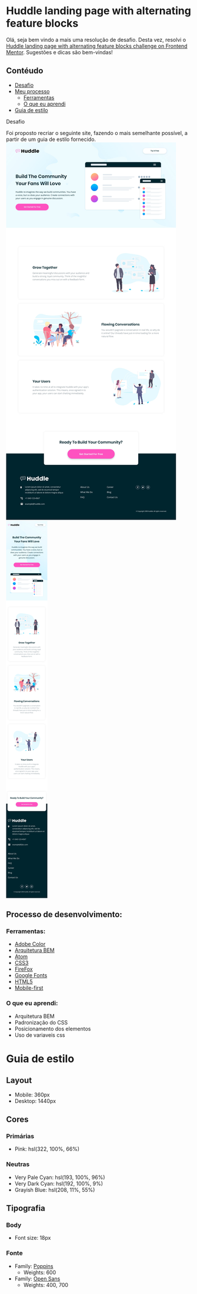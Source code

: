 <h1>Huddle landing page with alternating feature blocks</h1>

Olá, seja bem vindo a mais uma resolução de desafio. Desta vez, resolvi o [Huddle landing page with alternating feature blocks challenge on Frontend Mentor](https://www.frontendmentor.io/challenges/huddle-landing-page-with-alternating-feature-blocks-5ca5f5981e82137ec91a5100). Sugestões e dicas são bem-vindas!

## Contéudo

- [Desafio](#desafio)
- [Meu processo](#meu-processo)
    - [Ferramentas](#ferramentas)
    - [O que eu aprendi](#aprendizado)
- [Guia de estilo](#estilo)

<a id="desafio">Desafio</a>

Foi proposto recriar o seguinte site, fazendo o mais semelhante possível, a partir de um guia de estilo fornecido.
![](./design/desktop-design.jpg)
![](./design/mobile-design.jpg)

<a id="meu-processo">
<h2>Processo de desenvolvimento:</h2>
</a>

<a id="ferramentas">
<h3>Ferramentas:</h3>
</a>

- [Adobe Color](https://color.adobe.com/pt/create/color-wheel)
- [Arquitetura BEM](https://en.bem.info/methodology/css/)
- [Atom](https://atom.io/)
- [CSS3](https://developer.mozilla.org/pt-BR/docs/Web/CSS)
- [FireFox](https://www.mozilla.org/pt-BR/firefox/new/)
- [Google Fonts](https://fonts.google.com)
- [HTML5](https://developer.mozilla.org/pt-BR/docs/Web/HTML)
- [Mobile-first](https://developer.mozilla.org/en-US/docs/Glossary/Mobile_First)

<a id="aprendizado">
<h3>O que eu aprendi:</h3>
</a>

- Arquitetura BEM
- Padronização do CSS
- Posicionamento dos elementos
- Uso de variaveis css

<a id="estilo">
<h1>Guia de estilo</h1>
</a>

<h2> Layout </h2>

- Mobile: 360px
- Desktop: 1440px

<h2> Cores </h2>

<h3>Primárias</h3>

- Pink: hsl(322, 100%, 66%)

<h3> Neutras </h3>

- Very Pale Cyan: hsl(193, 100%, 96%)
- Very Dark Cyan: hsl(192, 100%, 9%)
- Grayish Blue: hsl(208, 11%, 55%)

<h2> Tipografia </h2>

<h3> Body </h3>

- Font size: 18px

<h3> Fonte </h3>

- Family: [Poppins](https://fonts.google.com/specimen/Poppins)
    - Weights: 600
- Family: [Open Sans](https://fonts.google.com/specimen/Open+Sans)
    - Weights: 400, 700






